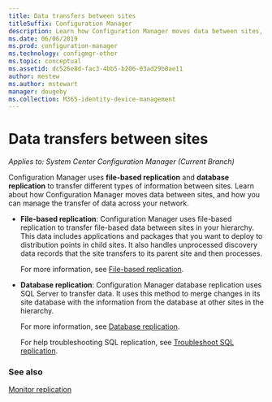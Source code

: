 ```yaml
---
title: Data transfers between sites
titleSuffix: Configuration Manager
description: Learn how Configuration Manager moves data between sites, and how you can manage the transfer of the data across your network.
ms.date: 06/06/2019
ms.prod: configuration-manager
ms.technology: configmgr-other
ms.topic: conceptual
ms.assetid: dc526e8d-fac3-4bb5-b206-03ad29b0ae11
author: mestew
ms.author: mstewart
manager: dougeby
ms.collection: M365-identity-device-management
---
```


# Data transfers between sites

*Applies to: System Center Configuration Manager (Current Branch)*

Configuration Manager uses **file-based replication** and **database replication** to transfer different types of information between sites. Learn about how Configuration Manager moves data between sites, and how you can manage the transfer of data across your network.  

- **File-based replication**: Configuration Manager uses file-based replication to transfer file-based data between sites in your hierarchy. This data includes applications and packages that you want to deploy to distribution points in child sites. It also handles unprocessed discovery data records that the site transfers to its parent site and then processes.  

    For more information, see [File-based replication](/sccm/core/plan-design/hierarchy/file-based-replication).

- **Database replication**: Configuration Manager database replication uses SQL Server to transfer data. It uses this method to merge changes in its site database with the information from the database at other sites in the hierarchy.

    For more information, see [Database replication](/sccm/core/plan-design/hierarchy/database-replication).

    For help troubleshooting SQL replication, see [Troubleshoot SQL replication](/sccm/core/servers/manage/replication/overview).


### See also

[Monitor replication](/sccm/core/servers/manage/monitor-replication)
